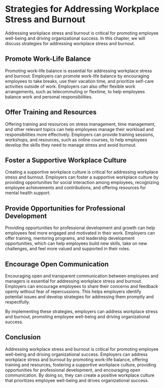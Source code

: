 Strategies for Addressing Workplace Stress and Burnout
==========================================================================================================

Addressing workplace stress and burnout is critical for promoting employee well-being and driving organizational success. In this chapter, we will discuss strategies for addressing workplace stress and burnout.

Promote Work-Life Balance
-------------------------

Promoting work-life balance is essential for addressing workplace stress and burnout. Employers can promote work-life balance by encouraging employees to take breaks, use their vacation time, and prioritize self-care activities outside of work. Employers can also offer flexible work arrangements, such as telecommuting or flextime, to help employees balance work and personal responsibilities.

Offer Training and Resources
----------------------------

Offering training and resources on stress management, time management, and other relevant topics can help employees manage their workload and responsibilities more effectively. Employers can provide training sessions, workshops, and resources, such as online courses, to help employees develop the skills they need to manage stress and avoid burnout.

Foster a Supportive Workplace Culture
-------------------------------------

Creating a supportive workplace culture is critical for addressing workplace stress and burnout. Employers can foster a supportive workplace culture by providing opportunities for social interaction among employees, recognizing employee achievements and contributions, and offering resources for mental health support.

Provide Opportunities for Professional Development
--------------------------------------------------

Providing opportunities for professional development and growth can help employees feel more engaged and motivated in their work. Employers can offer training, mentoring programs, and leadership development opportunities, which can help employees build new skills, take on new challenges, and feel more valued and supported in their roles.

Encourage Open Communication
----------------------------

Encouraging open and transparent communication between employees and managers is essential for addressing workplace stress and burnout. Employers can encourage employees to share their concerns and feedback openly without fear of repercussions. This helps employers identify potential issues and develop strategies for addressing them promptly and respectfully.

By implementing these strategies, employers can address workplace stress and burnout, promoting employee well-being and driving organizational success.

Conclusion
----------

Addressing workplace stress and burnout is critical for promoting employee well-being and driving organizational success. Employers can address workplace stress and burnout by promoting work-life balance, offering training and resources, fostering a supportive workplace culture, providing opportunities for professional development, and encouraging open communication. By doing so, they can create a positive workplace culture that prioritizes employee well-being and drives organizational success.
